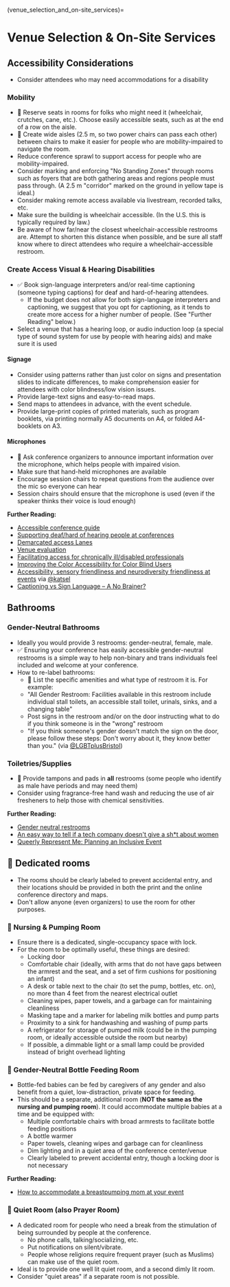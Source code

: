 ```{tags} Mobility-Impairment, People-with-Disabilities, Location-and-Venue, Bathrooms, Hearing-Impairment, Visual-Impairment, Other-Impairments, LGBTQ+, Women, People-with-Allergies, Parents-and-Carers, Religious-Groups, Being-Respectful, Giving-Participants-Room-To-Be-Who-They-Are
```
(venue_selection_and_on-site_services)=
# Venue Selection &amp; On-Site Services

## Accessibility Considerations
- Consider attendees who may need accommodations for a disability

### Mobility

- 🍎 Reserve seats in rooms for folks who might need it (wheelchair, crutches, cane, etc.). Choose easily accessible seats, such as at the end of a row on the aisle. 
- 🍎 Create wide aisles (2.5 m, so two power chairs can pass each other) between chairs to make it easier for people who are mobility-impaired to navigate the room.
- Reduce conference sprawl to support access for people who are mobility-impaired.
- Consider marking and enforcing "No Standing Zones" through rooms such as foyers that are both gathering areas and regions people must pass through. (A 2.5 m "corridor" marked on the ground in yellow tape is ideal.)
- Consider making remote access available via livestream, recorded talks, etc.
- Make sure the building is wheelchair accessible. (In the U.S. this is typically required by law.)
- Be aware of how far/near the closest wheelchair-accessible restrooms are. Attempt to shorten this distance when possible, and be sure all staff know where to direct attendees who require a wheelchair-accessible restroom. 

### Create Access Visual & Hearing Disabilities

- ✅ Book sign-language interpreters and/or real-time captioning (someone typing captions) for deaf and hard-of-hearing attendees. 
  - If the budget does not allow for both sign-language interpreters and captioning, we suggest that you opt for captioning, as it tends to create more access for a higher number of people. (See "Further Reading" below.)
- Select a venue that has a hearing loop, or audio induction loop (a special type of sound system for use by people with hearing aids) and make sure it is used

#### Signage
- Consider using patterns rather than just color on signs and presentation slides to indicate differences, to make comprehension easier for attendees with color blindness/low vision issues.
- Provide large-text signs and easy-to-read maps.
- Send maps to attendees in advance, with the event schedule. 
- Provide large-print copies of printed materials, such as program booklets, via printing normally A5 documents on A4, or folded A4-booklets on A3.

#### Microphones
- 🍎 Ask conference organizers to announce important information over the microphone, which helps people with impaired vision.
- Make sure that hand-held microphones are available 
- Encourage session chairs to repeat questions from the audience over the mic so everyone can hear
- Session chairs should ensure that the microphone is used (even if the speaker thinks their voice is loud enough)

**Further Reading:**

- [Accessible conference guide](http://www.sigaccess.org/welcome-to-sigaccess/resources/accessible-conference-guide/)
- [Supporting deaf/hard of hearing people at conferences](https://adacamp.org/adacamp-toolkit/supporting-deaf-people/)
- [Demarcated access Lanes](https://adacamp.org/adacamp-toolkit/access-lanes/)
- [Venue evaluation](https://adacamp.org/adacamp-toolkit/venue-evaluation/)
- [Facilitating access for chronically ill/disabled professionals](https://figshare.com/articles/Ecologist_in_silico_Facilitating_access_for_chronically_ill_disabled_ecologists/1502697)
- [Improving the Color Accessibility for Color Blind Users](https://www.smashingmagazine.com/2016/06/improving-color-accessibility-for-color-blind-users/)
- [Accessibility, sensory friendliness and neurodiversity friendliness at events](https://gist.github.com/katsel/b8fbd1a35734708d5e654bb5153a5aa3) via [@katsel](https://gist.github.com/katsel)
- [Captioning vs Sign Language – A No Brainer?](https://therebuttal2.com/2016/01/28/captioning-vs-sign-language-a-no-brainer/)
<!-- Subscription Required-->
<!--- [A Note From Your Colleagues With Hearing Loss: Just Use a Microphone Already](https://www.chronicle.com/article/A-Note-From-Your-Colleagues/245916)-->

<!--not working-->
<!--- [What is a hearing loop?](https://www.hearinglink.org/living/loops-equipment/hearing-loops/what-is-a-hearing-loop/)-->

## Bathrooms

### Gender-Neutral Bathrooms

- Ideally you would provide 3 restrooms: gender-neutral, female, male.
- ✅ Ensuring your conference has easily accessible gender-neutral restrooms is a simple way to help non-binary and trans individuals feel included and welcome at your conference.
- How to re-label bathrooms:
  - 🍎 List the specific amenities and what type of restroom it is. For example:
  - "All Gender Restroom: Facilities available in this restroom include individual stall toilets, an accessible stall toilet, urinals, sinks, and a changing table" 
  <!--not working-->
  <!--([see example](https://18029308028529096031.googlegroups.com/attach/52e754e97d90f/DSC_1789.JPG?part=0.1&view=1&vt=ANaJVrFbGcBQQfLroj3ED-iXFIVFe5K-Y1gyGNVwHlK1_dEeCsRVzRBki8hKdybDrYre-kMlG3b_tkpfSQX1i_jUzoVx4D-czxl9Smp7HjUkOc3s0AuOzOc))-->
  - Post signs in the restroom and/or on the door instructing what to do if you think someone is in the "wrong" restroom 
  - "If you think someone's gender doesn't match the sign on the door, please follow these steps: Don't worry about it, they know better than you." (via [@LGBTplusBristol](https://twitter.com/lgbtplusbristol))

### Toiletries/Supplies

- 🍎 Provide tampons and pads in **all** restrooms (some people who identify as male have periods and may need them)
- Consider using fragrance-free hand wash and reducing the use of air fresheners to help those with chemical sensitivities.

**Further Reading:**

- [Gender neutral restrooms](https://adacamp.org/adacamp-toolkit/gender-neutral-restrooms/)
- [An easy way to tell if a tech company doesn't give a sh\*t about women](https://medium.com/@melissamcewen/an-easy-way-to-tell-if-a-tech-company-doesnt-give-a-s-about-women-fb6f61249e3d)
- [Queerly Represent Me: Planning an Inclusive Event](https://queerlyrepresent.me/resources/articles/event-accessibility)

## 🍎 Dedicated rooms

- The rooms should be clearly labeled to prevent accidental entry, and their locations should be provided in both the print and the online conference directory and maps.
- Don't allow anyone (even organizers) to use the room for other purposes.

### 🍎 Nursing &amp; Pumping Room

- Ensure there is a dedicated, single-occupancy space with lock.
- For the room to be optimally useful, these things are desired:
  - Locking door
  - Comfortable chair (ideally, with arms that do not have gaps between the armrest and the seat, and a set of firm cushions for positioning an infant)
  - A desk or table next to the chair (to set the pump, bottles, etc. on), no more than 4 feet from the nearest electrical outlet
  - Cleaning wipes, paper towels, and a garbage can for maintaining cleanliness
  - Masking tape and a marker for labeling milk bottles and pump parts
  - Proximity to a sink for handwashing and washing of pump parts
  - A refrigerator for storage of pumped milk (could be in the pumping room, or ideally accessible outside the room but nearby)
  - If possible, a dimmable light or a small lamp could be provided instead of bright overhead lighting

### 🍎 Gender-Neutral Bottle Feeding Room

  - Bottle-fed babies can be fed by caregivers of any gender and also benefit from a quiet, low-distraction, private space for feeding.
  - This should be a separate, additional room (**NOT the same as the nursing and pumping room**). It could accommodate multiple babies at a time and be equipped with:
    - Multiple comfortable chairs with broad armrests to facilitate bottle feeding positions
    - A bottle warmer
    - Paper towels, cleaning wipes and garbage can for cleanliness
    - Dim lighting and in a quiet area of the conference center/venue
    - Clearly labeled to prevent accidental entry, though a locking door is not necessary

**Further Reading:**

- [How to accommodate a breastpumping mom at your event](http://miriamposner.com/blog/how-to-accommodate-a-breastpumping-mom-at-your-event/)

<!-- NOT WORKING
- [How to Set Up a Lactation Room to Support Breastfeeding at Work](https://www.thespruce.com/lactation-room-breastfeeding-at-work-3545106)-->

### 🍎 Quiet Room (also Prayer Room)

- A dedicated room for people who need a break from the stimulation of being surrounded by people at the conference.
  - No phone calls, talking/socializing, etc.
  - Put notifications on silent/vibrate.
  - People whose religions require frequent prayer (such as Muslims) can make use of the quiet room.
- Ideal is to provide one well lit quiet room, and a second dimly lit room.
- Consider "quiet areas" if a separate room is not possible.